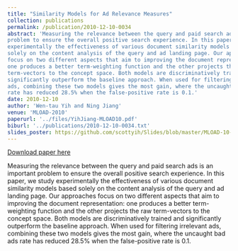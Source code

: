 ```yaml
---
title: "Similarity Models for Ad Relevance Measures"
collection: publications
permalink: /publication/2010-12-10-0034
abstract: 'Measuring the relevance between the query and paid search ads is an important
problem to ensure the overall positive search experience. In this paper, we study
experimentally the effectiveness of various document similarity models based
solely on the content analysis of the query and ad landing page. Our approaches
focus on two different aspects that aim to improving the document representation:
one produces a better term-weighting function and the other projects the raw
term-vectors to the concept space. Both models are discriminatively trained and
significantly outperform the baseline approach. When used for filtering irrelevant
ads, combining these two models gives the most gain, where the uncaught bad ads
rate has reduced 28.5% when the false-positive rate is 0.1.'
date: 2010-12-10
author: 'Wen-tau Yih and Ning Jiang'
venue: 'MLOAD-2010'
paperurl: '../files/YihJiang-MLOAD10.pdf'
biburl: '../publications/2010-12-10-0034.txt'
slides_poster: https://github.com/scottyih/Slides/blob/master/MLOAD-10-deck.pptx
---
```


<a href='../files/YihJiang-MLOAD10.pdf'>Download paper here</a>

Measuring the relevance between the query and paid search ads is an important
problem to ensure the overall positive search experience. In this paper, we study
experimentally the effectiveness of various document similarity models based
solely on the content analysis of the query and ad landing page. Our approaches
focus on two different aspects that aim to improving the document representation:
one produces a better term-weighting function and the other projects the raw
term-vectors to the concept space. Both models are discriminatively trained and
significantly outperform the baseline approach. When used for filtering irrelevant
ads, combining these two models gives the most gain, where the uncaught bad ads
rate has reduced 28.5% when the false-positive rate is 0.1.
